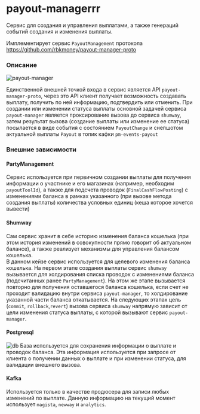 # payout-managerrr

Сервис для создания и управления выплатами, а также генераций событий создания и изменения выплаты.

Имплементирует сервис `PayoutManagement` протокола https://github.com/rbkmoney/payout-manager-proto

### Описание

![payout-manager](resource/payout-manager.svg)

Единственной внешней точкой входа в сервис является API `payout-manager-proto`, через это API клиент получает возможность создавать выплату, получить по ней информацию, подтвердить или отменить. При создании или изменении статуса выплаты основной задачей сервиса `payout-manager` является проксирование вызова до сервиса `shumway`, затем результат вызова (создание выплаты или изменение ее статуса) посылается в виде события с состоянием `PayoutChange` и снепшотом актуальной выплаты `Payout` в топик кафки `pm-events-payout`

### Внешние зависимости
#### PartyManagement
Сервис используется при первичном создании выплаты для получения информации о участнике и его магазинах (например, необходим `payoutToolId`), а также для подсчета  проводок (`FinalCashFlowPosting`) с изменениями баланса в рамках указанного (при вызове метода создания выплаты) количества условных единиц (кеша которое хочется вывести)

#### Shumway
Сам сервис хранит в себе историю изменения баланса кошелька (при этом история изменений в совокупности прямо говорит об актуальном балансе), а также реализует механизмы для управления балансом кошелька.  
В данном кейзе сервис используется для целевого изменения баланса кошелька. На первом этапе создания выплаты сервис `shumway` вызывается для холдирования списка проводок с изменениями баланса (подсчитанных ранее `PartyManagement`). На этом же этапе вызывается повторно для получения оставшегося баланса кошелька, если счет не проходит валидацию внутри сервиса `payout-manager`, то холдирование указанной части баланса откатывается. На следующих этапах цель (`commit`, `rollback`,`revert`) вызова сервиса `shumway` напрямую зависит от цели изменения статуса выплаты, с которой вызывают сервис `payout-manager`.

#### Postgresql
![db](resource/db.png)
База используется для сохранения информации о выплате и проводок баланса. Эта информация используется при запросе от клиента о получении данных о выплате и при изменении статуса, для валидации внешнего вызова.

#### Kafka
Используется только в качестве продюсера для записи любых изменений по выплате. Данную информацию на текущий момент использует `magista`, `newway` и `analytics`.

